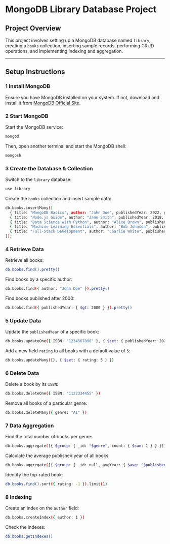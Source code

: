 # MongoDB Library Database Project

##  Project Overview
This project involves setting up a MongoDB database named `library`, creating a `books` collection, inserting sample records, performing CRUD operations, and implementing indexing and aggregation.

---
##  Setup Instructions
### **1 Install MongoDB**
Ensure you have MongoDB installed on your system. If not, download and install it from [MongoDB Official Site](https://www.mongodb.com/try/download/community).

### **2 Start MongoDB**
Start the MongoDB service:
```sh
mongod
```
Then, open another terminal and start the MongoDB shell:
```sh
mongosh
```

### **3 Create the Database & Collection**
Switch to the `library` database:
```sh
use library
```
Create the `books` collection and insert sample data:
```sh
db.books.insertMany([
  { title: "MongoDB Basics", author: "John Doe", publishedYear: 2022, genre: "Technology", ISBN: "1234567890" },
  { title: "Node.js Guide", author: "Jane Smith", publishedYear: 2018, genre: "Programming", ISBN: "9876543210" },
  { title: "Data Science with Python", author: "Alice Brown", publishedYear: 2019, genre: "Science", ISBN: "1122334455" },
  { title: "Machine Learning Essentials", author: "Bob Johnson", publishedYear: 2021, genre: "AI", ISBN: "5566778899" },
  { title: "Full-Stack Development", author: "Charlie White", publishedYear: 2023, genre: "Web Development", ISBN: "6677889900" }
]);
```

### **4 Retrieve Data**
Retrieve all books:
```sh
db.books.find().pretty()
```
Find books by a specific author:
```sh
db.books.find({ author: "John Doe" }).pretty()
```
Find books published after 2000:
```sh
db.books.find({ publishedYear: { $gt: 2000 } }).pretty()
```

### **5 Update Data**
Update the `publishedYear` of a specific book:
```sh
db.books.updateOne({ ISBN: "1234567890" }, { $set: { publishedYear: 2025 } })
```
Add a new field `rating` to all books with a default value of `5`:
```sh
db.books.updateMany({}, { $set: { rating: 5 } })
```

### **6 Delete Data**
Delete a book by its `ISBN`:
```sh
db.books.deleteOne({ ISBN: "1122334455" })
```
Remove all books of a particular genre:
```sh
db.books.deleteMany({ genre: "AI" })
```

### **7 Data Aggregation**
Find the total number of books per genre:
```sh
db.books.aggregate([{ $group: { _id: "$genre", count: { $sum: 1 } } }])
```
Calculate the average published year of all books:
```sh
db.books.aggregate([{ $group: { _id: null, avgYear: { $avg: "$publishedYear" } } }])
```
Identify the top-rated book:
```sh
db.books.find().sort({ rating: -1 }).limit(1)
```

### **8 Indexing**
Create an index on the `author` field:
```sh
db.books.createIndex({ author: 1 })
```
Check the indexes:
```sh
db.books.getIndexes()
```



